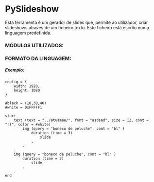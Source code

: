 # PySlideshow

Esta ferramenta é um gerador de slides que, permite ao utilizador, criar slideshows através de um ficheiro texto. Este ficheiro está escrito numa linguagem predefinida.

### MÓDULOS UTILIZADOS:

### FORMATO DA LINGUAGEM:

##### Exemplo:

```
config = {
    width: 1920,
    height: 1080
}

#black = (10,30,40)
#white = 0xFFFFF1

start 
    text (text = "../atuamae/", font = "asdsad", size = 12, cont = "rl", color = #white)
        img (query = "boneco de peluche", cont = "bl" )
            duration (time = 3)
                slide
            .
        .
    .
    img (query = "boneco de peluche", cont = "bl" )
        duration (time = 3)
            slide
        .
    .
end
```


